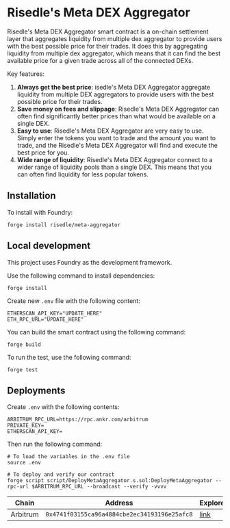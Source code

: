 # Risedle's Meta DEX Aggregator

Risedle's Meta DEX Aggregator smart contract is a on-chain settlement layer that
aggregates liquidity from multiple dex aggregator to provide users with the best
possible price for their trades. It does this by aggregating liquidity from
multiple dex aggregator, which means that it can find the best available price
for a given trade across all of the connected DEXs.

Key features:

1. **Always get the best price**: isedle's Meta DEX Aggregator aggregate
   liquidity from multiple DEX aggregators to provide users with the best
   possible price for their trades.
2. **Save money on fees and slippage**: Risedle's Meta DEX Aggregator can often
   find significantly better prices than what would be available on a single DEX.
3. **Easy to use**: Risedle's Meta DEX Aggregator are very easy to use.
   Simply enter the tokens you want to trade and the amount you want to trade,
   and the Risedle's Meta DEX Aggregator will find and execute the best price
   for you.
4. **Wide range of liquidity**: Risedle's Meta DEX Aggregator connect to a
   wider range of liquidity pools than a single DEX. This means that you
   can often find liquidity for less popular tokens.

## Installation

To install with Foundry:

```
forge install risedle/meta-aggregator
```

## Local development

This project uses Foundry as the development framework.

Use the following command to install dependencies:

```
forge install
```

Create new `.env` file with the following content:

```
ETHERSCAN_API_KEY="UPDATE_HERE"
ETH_RPC_URL="UPDATE_HERE"
```

You can build the smart contract using the following command:

```
forge build
```

To run the test, use the following command:

```
forge test
```

## Deployments

Create `.env` with the following contents:

```
ARBITRUM_RPC_URL=https://rpc.ankr.com/arbitrum
PRIVATE_KEY=
ETHERSCAN_API_KEY=
```

Then run the following command:

```
# To load the variables in the .env file
source .env

# To deploy and verify our contract
forge script script/DeployMetaAggregator.s.sol:DeployMetaAggregator --rpc-url $ARBITRUM_RPC_URL --broadcast --verify -vvvv
```

| Chain    | Address                                      | Explorer                                                                       |
| -------- | -------------------------------------------- | ------------------------------------------------------------------------------ |
| Arbitrum | `0x4741f03155ca96a4884cbe2ec34193196e25afc8` | [link](https://arbiscan.io/address/0x4741f03155ca96a4884cbe2ec34193196e25afc8) |
